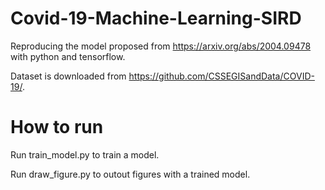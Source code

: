 # Covid-19-Machine-Learning-SIRD
Reproducing the model proposed from https://arxiv.org/abs/2004.09478 with python and tensorflow.

Dataset is downloaded from https://github.com/CSSEGISandData/COVID-19/.

# How to run
Run train_model.py to train a model.

Run draw_figure.py to outout figures with a trained model.
